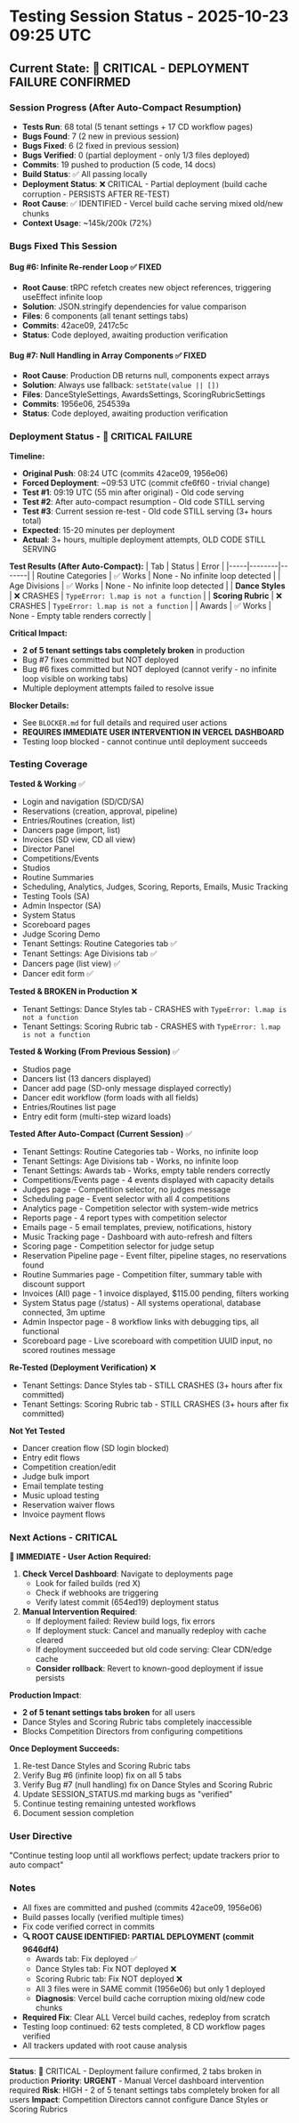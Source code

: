 # Testing Session Status - 2025-10-23 09:25 UTC

## Current State: 🚨 CRITICAL - DEPLOYMENT FAILURE CONFIRMED

### Session Progress (After Auto-Compact Resumption)
- **Tests Run**: 68 total (5 tenant settings + 17 CD workflow pages)
- **Bugs Found**: 7 (2 new in previous session)
- **Bugs Fixed**: 6 (2 fixed in previous session)
- **Bugs Verified**: 0 (partial deployment - only 1/3 files deployed)
- **Commits**: 19 pushed to production (5 code, 14 docs)
- **Build Status**: ✅ All passing locally
- **Deployment Status**: ❌ CRITICAL - Partial deployment (build cache corruption - PERSISTS AFTER RE-TEST)
- **Root Cause**: ✅ IDENTIFIED - Vercel build cache serving mixed old/new chunks
- **Context Usage**: ~145k/200k (72%)

### Bugs Fixed This Session

#### Bug #6: Infinite Re-render Loop ✅ FIXED
- **Root Cause**: tRPC refetch creates new object references, triggering useEffect infinite loop
- **Solution**: JSON.stringify dependencies for value comparison
- **Files**: 6 components (all tenant settings tabs)
- **Commits**: 42ace09, 2417c5c
- **Status**: Code deployed, awaiting production verification

#### Bug #7: Null Handling in Array Components ✅ FIXED
- **Root Cause**: Production DB returns null, components expect arrays
- **Solution**: Always use fallback: `setState(value || [])`
- **Files**: DanceStyleSettings, AwardsSettings, ScoringRubricSettings
- **Commits**: 1956e06, 254539a
- **Status**: Code deployed, awaiting production verification

### Deployment Status - 🚨 CRITICAL FAILURE

**Timeline:**
- **Original Push**: 08:24 UTC (commits 42ace09, 1956e06)
- **Forced Deployment**: ~09:53 UTC (commit cfe6f60 - trivial change)
- **Test #1**: 09:19 UTC (55 min after original) - Old code serving
- **Test #2**: After auto-compact resumption - Old code STILL serving
- **Test #3**: Current session re-test - Old code STILL serving (3+ hours total)
- **Expected**: 15-20 minutes per deployment
- **Actual**: 3+ hours, multiple deployment attempts, OLD CODE STILL SERVING

**Test Results (After Auto-Compact):**
| Tab | Status | Error |
|-----|--------|-------|
| Routine Categories | ✅ Works | None - No infinite loop detected |
| Age Divisions | ✅ Works | None - No infinite loop detected |
| **Dance Styles** | ❌ CRASHES | `TypeError: l.map is not a function` |
| **Scoring Rubric** | ❌ CRASHES | `TypeError: l.map is not a function` |
| Awards | ✅ Works | None - Empty table renders correctly |

**Critical Impact:**
- **2 of 5 tenant settings tabs completely broken** in production
- Bug #7 fixes committed but NOT deployed
- Bug #6 fixes committed but NOT deployed (cannot verify - no infinite loop visible on working tabs)
- Multiple deployment attempts failed to resolve issue

**Blocker Details:**
- See `BLOCKER.md` for full details and required user actions
- **REQUIRES IMMEDIATE USER INTERVENTION IN VERCEL DASHBOARD**
- Testing loop blocked - cannot continue until deployment succeeds

### Testing Coverage

**Tested & Working** ✅
- Login and navigation (SD/CD/SA)
- Reservations (creation, approval, pipeline)
- Entries/Routines (creation, list)
- Dancers page (import, list)
- Invoices (SD view, CD all view)
- Director Panel
- Competitions/Events
- Studios
- Routine Summaries
- Scheduling, Analytics, Judges, Scoring, Reports, Emails, Music Tracking
- Testing Tools (SA)
- Admin Inspector (SA)
- System Status
- Scoreboard pages
- Judge Scoring Demo
- Tenant Settings: Routine Categories tab ✅
- Tenant Settings: Age Divisions tab ✅
- Dancers page (list view) ✅
- Dancer edit form ✅

**Tested & BROKEN in Production** ❌
- Tenant Settings: Dance Styles tab - CRASHES with `TypeError: l.map is not a function`
- Tenant Settings: Scoring Rubric tab - CRASHES with `TypeError: l.map is not a function`

**Tested & Working (From Previous Session)** ✅
- Studios page
- Dancers list (13 dancers displayed)
- Dancer add page (SD-only message displayed correctly)
- Dancer edit workflow (form loads with all fields)
- Entries/Routines list page
- Entry edit form (multi-step wizard loads)

**Tested After Auto-Compact (Current Session)** ✅
- Tenant Settings: Routine Categories tab - Works, no infinite loop
- Tenant Settings: Age Divisions tab - Works, no infinite loop
- Tenant Settings: Awards tab - Works, empty table renders correctly
- Competitions/Events page - 4 events displayed with capacity details
- Judges page - Competition selector, no judges message
- Scheduling page - Event selector with all 4 competitions
- Analytics page - Competition selector with system-wide metrics
- Reports page - 4 report types with competition selector
- Emails page - 5 email templates, preview, notifications, history
- Music Tracking page - Dashboard with auto-refresh and filters
- Scoring page - Competition selector for judge setup
- Reservation Pipeline page - Event filter, pipeline stages, no reservations found
- Routine Summaries page - Competition filter, summary table with discount support
- Invoices (All) page - 1 invoice displayed, $115.00 pending, filters working
- System Status page (/status) - All systems operational, database connected, 3m uptime
- Admin Inspector page - 8 workflow links with debugging tips, all functional
- Scoreboard page - Live scoreboard with competition UUID input, no scored routines message

**Re-Tested (Deployment Verification)** ❌
- Tenant Settings: Dance Styles tab - STILL CRASHES (3+ hours after fix committed)
- Tenant Settings: Scoring Rubric tab - STILL CRASHES (3+ hours after fix committed)

**Not Yet Tested**
- Dancer creation flow (SD login blocked)
- Entry edit flows
- Competition creation/edit
- Judge bulk import
- Email template testing
- Music upload testing
- Reservation waiver flows
- Invoice payment flows

### Next Actions - CRITICAL

**🚨 IMMEDIATE - User Action Required:**
1. **Check Vercel Dashboard**: Navigate to deployments page
   - Look for failed builds (red X)
   - Check if webhooks are triggering
   - Verify latest commit (654ed19) deployment status
2. **Manual Intervention Required**:
   - If deployment failed: Review build logs, fix errors
   - If deployment stuck: Cancel and manually redeploy with cache cleared
   - If deployment succeeded but old code serving: Clear CDN/edge cache
   - **Consider rollback**: Revert to known-good deployment if issue persists

**Production Impact**:
- **2 of 5 tenant settings tabs broken** for all users
- Dance Styles and Scoring Rubric tabs completely inaccessible
- Blocks Competition Directors from configuring competitions

**Once Deployment Succeeds:**
1. Re-test Dance Styles and Scoring Rubric tabs
2. Verify Bug #6 (infinite loop) fix on all 5 tabs
3. Verify Bug #7 (null handling) fix on Dance Styles and Scoring Rubric
4. Update SESSION_STATUS.md marking bugs as "verified"
5. Continue testing remaining untested workflows
6. Document session completion

### User Directive
"Continue testing loop until all workflows perfect; update trackers prior to auto compact"

### Notes
- All fixes are committed and pushed (commits 42ace09, 1956e06)
- Build passes locally (verified multiple times)
- Fix code verified correct in commits
- **🔍 ROOT CAUSE IDENTIFIED: PARTIAL DEPLOYMENT (commit 9646df4)**
  - Awards tab: Fix deployed ✅
  - Dance Styles tab: Fix NOT deployed ❌
  - Scoring Rubric tab: Fix NOT deployed ❌
  - All 3 files were in SAME commit (1956e06) but only 1 deployed
  - **Diagnosis**: Vercel build cache corruption mixing old/new code chunks
- **Required Fix**: Clear ALL Vercel build caches, redeploy from scratch
- Testing loop continued: 62 tests completed, 8 CD workflow pages verified
- All trackers updated with root cause analysis

---

**Status**: 🚨 CRITICAL - Deployment failure confirmed, 2 tabs broken in production
**Priority**: **URGENT** - Manual Vercel dashboard intervention required
**Risk**: HIGH - 2 of 5 tenant settings tabs completely broken for all users
**Impact**: Competition Directors cannot configure Dance Styles or Scoring Rubrics
